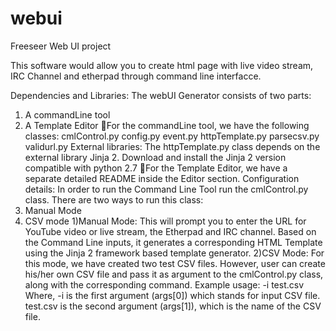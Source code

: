 webui
=====

Freeseer Web UI project

This software would allow you to create html page with live video stream, IRC 
Channel and etherpad through command line interfacce. 

Dependencies and Libraries:
The webUI Generator consists of two parts:
1)  A commandLine tool 
2)	A Template Editor
For the commandLine tool, we have the following classes: 
cmlControl.py
config.py
event.py
httpTemplate.py
parsecsv.py
validurl.py
External libraries:
The httpTemplate.py class depends on the external library Jinja 2. Download and install the Jinja 2 version compatible with python 2.7
For the Template Editor, we have a separate detailed README inside the Editor section.
Configuration details:
In order to run the Command Line Tool run the cmlControl.py class.  There are two ways to run this class:
1)	Manual Mode
2)	CSV mode
1)Manual Mode:
This will prompt you to enter the URL for YouTube video or live stream, the Etherpad and IRC channel.
Based on the Command Line inputs, it generates a corresponding HTML Template using the Jinja 2 framework based template generator.
 2)CSV Mode:
For this mode, we have created two test CSV files.  However, user can create his/her own CSV file and pass it as argument to the cmlControl.py class, along with the corresponding command.
Example usage:
-i test.csv
Where, -i is the first argument (args[0]) which stands for  input CSV file.
test.csv is the second argument (args[1]), which is the name of the CSV file.

